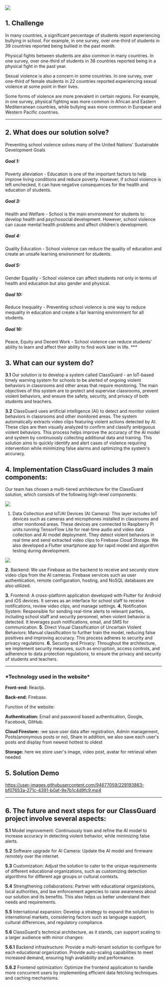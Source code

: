 <div style="width:100%">
<img style="width:40%, margin-left:50%" src="https://user-images.githubusercontent.com/94677059/229193447-9ecc7d38-d026-45a6-8ef4-541372745671.png">
</div>

## 1. Challenge

In many countries, a significant percentage of students report experiencing bullying in school. 
For example, in one survey, over one-third of students in 39 countries reported being bullied in the past month.

Physical fights between students are also common in many countries. 
In one survey, over  one-third of students in 38 countries reported being in a physical fight in the past year.

Sexual violence is also a concern in some countries. 
In one survey, over one-third of female students in 22 countries reported experiencing sexual violence at some point in their lives.

Some forms of violence are more prevalent in certain regions. 
For example, in one survey, physical fighting was more common in African and Eastern Mediterranean countries, 
while bullying was more common in European and Western Pacific countries.

***
## 2. What does our solution solve?
Preventing school violence solves many of the United Nations' Sustainable Development Goals

<h5>Goal 1:</h5>
 Poverty alleviation - Education is one of the important factors to help improve living conditions and reduce poverty. However, if school violence is left unchecked, it can have negative consequences for the health and education of students.

<h5>Goal 3:</h5>
Health and Welfare - School is the main environment for students to develop health and psychosocial development. However, school violence can cause mental health problems and affect children's development.

<h5>Goal 4:</h5>
 Quality Education - School violence can reduce the quality of education and create an unsafe learning environment for students.

<h5>Goal 5:</h5>
 Gender Equality - School violence can affect students not only in terms of health and education but also gender and physical.

<h5>Goal 10:</h5>
Reduce Inequality - Preventing school violence is one way to reduce inequality in education and create a fair learning environment for all students.

<h5>Goal 16:</h5>
 Peace, Equity and Decent Work - School violence can reduce students' ability to learn and affect their ability to find work later in life.
***

## 3. What can our system do?
**3.1** Our solution is to develop a system called ClassGuard - an IoT-based timely warning system for schools to be alerted of ongoing violent behaviors in classrooms and other areas that require monitoring. The main objectives of this system are to protect and supervise classrooms, prevent violent behaviors, and ensure the safety, security, and privacy of both students and teachers.

**3.2** ClassGuard uses artificial intelligence (AI) to detect and monitor violent behaviors in classrooms and other monitored areas. The system automatically extracts video clips featuring violent actions detected by AI. These clips are then visually analyzed to confirm and classify ambiguous violent behaviors. This process helps improve the accuracy of the AI model and system by continuously collecting additional data and training. This solution aims to quickly identify and alert cases of violence requiring intervention while minimizing false alarms and optimizing the system's accuracy.

## 4. Implementation ClassGuard includes 3 main components: 

Our team has chosen a multi-tiered architecture for the ClassGuard solution, which consists of the following high-level components:

<img  style="align-items:center" src="https://user-images.githubusercontent.com/94677059/229192594-08835d1a-ac65-408a-b326-c31acb877f02.png">

1. Data Collection and IoT/AI Devices (AI Camera): This layer includes IoT devices such as cameras and microphones installed in classrooms and other monitored areas. These devices are connected to Raspberry Pi units running TensorFlow Lite for real-time audio and video data collection and AI model deployment. They detect violent behaviors in real time and send extracted video clips to Firebase Cloud Storage. We also developed a Flutter smartphone app for rapid model and algorithm testing during development.

<img style="align-items:center" src="https://user-images.githubusercontent.com/94677059/229191671-9403b0b8-660d-453d-987b-f427850dfcb2.png">

**2.** Backend: We use Firebase as the backend to receive and securely store video clips from the AI cameras. Firebase services such as user authentication, remote configuration, hosting, and NoSQL databases are also utilized.

**3.** Frontend: A cross-platform application developed with Flutter for Android and iOS devices. It serves as an interface for school staff to receive notifications, review video clips, and manage settings.
**4.** Notification System: Responsible for sending real-time alerts to relevant parties, including school staff and security personnel, when violent behavior is detected. It leverages push notifications, email, and SMS for communication.
**5.** Direct Visual Classification of Uncertain Violent Behaviors: Manual classification to further train the model, reducing false positives and improving accuracy. This process adheres to security and privacy regulations.
**6.** Security and Privacy: Throughout the architecture, we implement security measures, such as encryption, access controls, and adherence to data protection regulations, to ensure the privacy and security of students and teachers.
***

<h3>*Technology used in the website*</h3>

**Front-end:** Reactjs.

**Back-end:** Firebase.

Function of the website:

 **Authentication:** Email and password based authentication, Google, Facebook, GitHub.

**Cloud Firestore:** :we save user data after registration, Admin management, Posts(anonymous posts or no), Share in addition, we also save each user's posts and display from newest hottest to oldest

 **Storage:** here we store user's image, video post, avatar for retrieval when needed

## 5. Solution Demo

https://user-images.githubusercontent.com/94677059/229193863-bf07653a-271c-4391-b0af-9e7b1c4d9fc9.mp4

***

## 6. The future and next steps for our ClassGuard project involve several aspects:

**5.1** Model improvement: Continuously train and refine the AI model to increase accuracy in detecting violent behavior, while minimizing false alerts.

**5.2** Software upgrade for AI Camera: Update the AI model and firmware remotely over the internet.

**5.3** Customization: Adjust the solution to cater to the unique requirements of different educational organizations, such as customizing detection algorithms for different age groups or cultural contexts.

**5.4** Strengthening collaborations: Partner with educational organizations, local authorities, and law enforcement agencies to raise awareness about our solution and its benefits. This also helps us better understand their needs and requirements.

**5.5** International expansion: Develop a strategy to expand the solution to international markets, considering factors such as language support, cultural differences, and regulatory compliance.

**5.6** ClassGuard's technical architecture, as it stands, can support scaling to a larger audience with minor changes:

**5.6.1** Backend infrastructure: Provide a multi-tenant solution to configure for each educational organization. Provide auto-scaling capabilities to meet increased demand, ensuring high availability and performance.

**5.6.2** Frontend optimization: Optimize the frontend application to handle more concurrent users by implementing efficient data fetching techniques and caching mechanisms.
